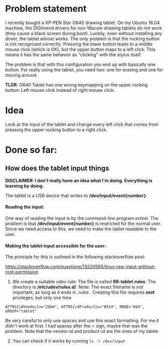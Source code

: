 # Problem statement
I recently bought a XP-PEN Star G640 drawing tablet. 
On my Ubuntu 16.04 machine, the DIGImend drivers for non-Wacom drawing tablets do not work (they cause a black screen during boot). Luckily, even without installing any driver, the tablet almost works. The only problem is that the rocking button is not recognized correctly: Pressing the lower button leads to a middle mouse click (which is OK), but the upper button maps to a left click. This means it has the same behavior as "clicking" with the stylus itself.

The problem is that with this configuration you end up with basically one button. For really using the tablet, you need two: one for erasing and one for moving around. 


__TLDR__: G640 Tablet has one wrong keymapping on the upper rocking button: Left mouse click instead of right mouse click.

# Idea
Look at the input of the tablet and change every left click that comes from pressing the upper rocking button to a right click.

# Done so far: 

## How does the tablet input things

__DISCLAIMER: I don't really have an idea what I'm doing. Everything is learning by doing.__

The tablet is a USB device that writes to __/dev/input/event{number}__.

#### Reading the input:
One way of reading the input is by the command-line program *evtest*.
The problem is that __/dev/input/event{number}__ is restricted for the normal user. Since we need access to this, we need to make the tablet readable to the user. 


#### Making the tablet input accessible for the user:

The principle for this is outlined in the following stackoverflow post: 

https://stackoverflow.com/questions/13220566/linux-raw-input-without-root-permission

1. We create a suitable udev rule: The file is called **99-tablet.rules**. The directory is __/etc/udev/rules.d/__. Note: The exact filename is not important, as long as it ends in *.rules* . Creating this file requires __root__ privileges, but only one time.

```
ATTRS{idVendor}=="28bd", ATTRS{idProduct}=="0914", MODE="664", GROUP="tablet"
```

Be very careful to only use spaces and use this exact formatting. For me it didn't work at first. I had spaces after the = sign, maybe that was the problem. Note that the vendor-id and product-id are the ones of my tablet. 

2. You can check if it works by running `ls -l /dev/input`

 

